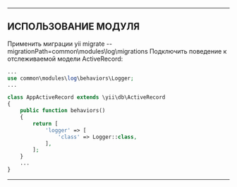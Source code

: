 -------------------
ИСПОЛЬЗОВАНИЕ МОДУЛЯ
-------------------
Применить миграции yii migrate --migrationPath=common\modules\log\migrations
Подключить поведение к отслеживаемой модели ActiveRecord:

```php
...
use common\modules\log\behaviors\Logger;
...

class AppActiveRecord extends \yii\db\ActiveRecord
{
    public function behaviors()
    {
        return [
            'logger' => [
                'class' => Logger::class,
            ],
        ];
    }
    ...
}
```
-------------------
